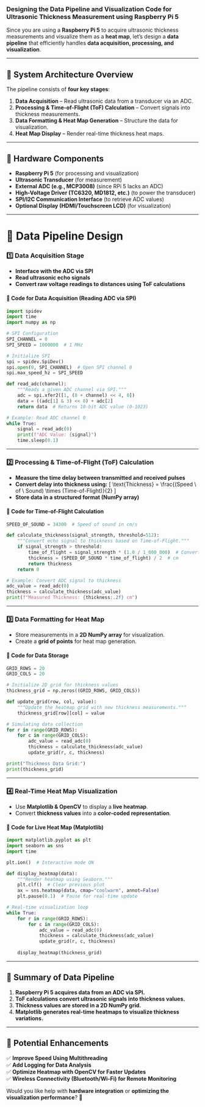 ### **Designing the Data Pipeline and Visualization Code for Ultrasonic Thickness Measurement using Raspberry Pi 5**

Since you are using a **Raspberry Pi 5** to acquire ultrasonic thickness measurements and visualize them as a **heat map**, let’s design a **data pipeline** that efficiently handles **data acquisition, processing, and visualization**.

---

## **📌 System Architecture Overview**
The pipeline consists of **four key stages**:
1. **Data Acquisition** – Read ultrasonic data from a transducer via an ADC.
2. **Processing & Time-of-Flight (ToF) Calculation** – Convert signals into thickness measurements.
3. **Data Formatting & Heat Map Generation** – Structure the data for visualization.
4. **Heat Map Display** – Render real-time thickness heat maps.

---

## **📌 Hardware Components**
- **Raspberry Pi 5** (for processing and visualization)
- **Ultrasonic Transducer** (for measurement)
- **External ADC (e.g., MCP3008)** (since RPi 5 lacks an ADC)
- **High-Voltage Driver (TC6320, MD1812, etc.)** (to power the transducer)
- **SPI/I2C Communication Interface** (to retrieve ADC values)
- **Optional Display (HDMI/Touchscreen LCD)** (for visualization)

---

# **📌 Data Pipeline Design**

### **1️⃣ Data Acquisition Stage**
- **Interface with the ADC via SPI**
- **Read ultrasonic echo signals**
- **Convert raw voltage readings to distances using ToF calculations**

#### **🔹 Code for Data Acquisition (Reading ADC via SPI)**
```python
import spidev
import time
import numpy as np

# SPI Configuration
SPI_CHANNEL = 0
SPI_SPEED = 1000000  # 1 MHz

# Initialize SPI
spi = spidev.SpiDev()
spi.open(0, SPI_CHANNEL)  # Open SPI channel 0
spi.max_speed_hz = SPI_SPEED

def read_adc(channel):
    """Reads a given ADC channel via SPI."""
    adc = spi.xfer2([1, (8 + channel) << 4, 0])  
    data = ((adc[1] & 3) << 8) + adc[2]  
    return data  # Returns 10-bit ADC value (0-1023)

# Example: Read ADC channel 0
while True:
    signal = read_adc(0)
    print(f"ADC Value: {signal}")
    time.sleep(0.1)
```

---

### **2️⃣ Processing & Time-of-Flight (ToF) Calculation**
- **Measure the time delay between transmitted and received pulses**
- **Convert delay into thickness using:**
  \[
  \text{Thickness} = \frac{(Speed \ of \ Sound) \times (Time-of-Flight)}{2}
  \]
- **Store data in a structured format (NumPy array)**

#### **🔹 Code for Time-of-Flight Calculation**
```python
SPEED_OF_SOUND = 34300  # Speed of sound in cm/s

def calculate_thickness(signal_strength, threshold=512):
    """Convert echo signal to thickness based on Time-of-Flight."""
    if signal_strength > threshold:
        time_of_flight = signal_strength * (1.0 / 1_000_000)  # Convert to seconds
        thickness = (SPEED_OF_SOUND * time_of_flight) / 2  # cm
        return thickness
    return 0

# Example: Convert ADC signal to thickness
adc_value = read_adc(0)
thickness = calculate_thickness(adc_value)
print(f"Measured Thickness: {thickness:.2f} cm")
```

---

### **3️⃣ Data Formatting for Heat Map**
- Store measurements in a **2D NumPy array** for visualization.
- Create a **grid of points** for heat map generation.

#### **🔹 Code for Data Storage**
```python
GRID_ROWS = 20
GRID_COLS = 20

# Initialize 2D grid for thickness values
thickness_grid = np.zeros((GRID_ROWS, GRID_COLS))

def update_grid(row, col, value):
    """Update the heatmap grid with new thickness measurements."""
    thickness_grid[row][col] = value

# Simulating data collection
for r in range(GRID_ROWS):
    for c in range(GRID_COLS):
        adc_value = read_adc(0)
        thickness = calculate_thickness(adc_value)
        update_grid(r, c, thickness)

print("Thickness Data Grid:")
print(thickness_grid)
```

---

### **4️⃣ Real-Time Heat Map Visualization**
- Use **Matplotlib & OpenCV** to display a **live heatmap**.
- Convert **thickness values** into a **color-coded representation**.

#### **🔹 Code for Live Heat Map (Matplotlib)**
```python
import matplotlib.pyplot as plt
import seaborn as sns
import time

plt.ion()  # Interactive mode ON

def display_heatmap(data):
    """Render heatmap using Seaborn."""
    plt.clf()  # Clear previous plot
    ax = sns.heatmap(data, cmap="coolwarm", annot=False)
    plt.pause(0.1)  # Pause for real-time update

# Real-time visualization loop
while True:
    for r in range(GRID_ROWS):
        for c in range(GRID_COLS):
            adc_value = read_adc(0)
            thickness = calculate_thickness(adc_value)
            update_grid(r, c, thickness)
    
    display_heatmap(thickness_grid)
```

---

## **📌 Summary of Data Pipeline**
1. **Raspberry Pi 5 acquires data from an ADC via SPI.**
2. **ToF calculations convert ultrasonic signals into thickness values.**
3. **Thickness values are stored in a 2D NumPy grid.**
4. **Matplotlib generates real-time heatmaps to visualize thickness variations.**

---

## **📌 Potential Enhancements**
✅ **Improve Speed Using Multithreading**  
✅ **Add Logging for Data Analysis**  
✅ **Optimize Heatmap with OpenCV for Faster Updates**  
✅ **Wireless Connectivity (Bluetooth/Wi-Fi) for Remote Monitoring**  

Would you like help with **hardware integration** or **optimizing the visualization performance**? 🚀